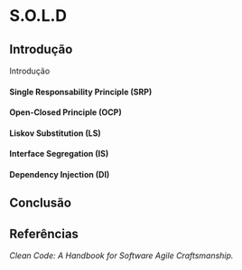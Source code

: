 # S.O.L.D #

## Introdução ##
Introdução


#### Single Responsability Principle (SRP) #####


#### Open-Closed Principle (OCP) ####


#### Liskov Substitution (LS) ####


#### Interface Segregation (IS) ####


#### Dependency Injection (DI) ####


## Conclusão ##

## Referências ##
_Clean Code: A Handbook for Software Agile Craftsmanship._
